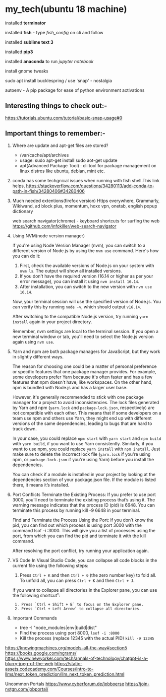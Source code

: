 # my_tech(ubuntu 18 machine)

installed **terminator**

installed **fish** - type *fish_config* on cli and follow

installed **sublime text 3**

installed **pip3** 

installed **anaconda** to run *jupyter notebook*

install gnome tweaks

sudo apt install bucklespring / use 'snap' - nostalgia

autoenv - A pip package for ease of python environment activations



## Interesting things to check out:-
https://tutorials.ubuntu.com/tutorial/basic-snap-usage#0


## Important things to remember:-

1. Where are update and apt-get files are stored?
	- /var/cache/apt/archives
	- usage: sudo apt-get install <package name>
			 sudo aot-get update
	- apt(Advanced Package Tool) : cli tool for package management on linux distros like ubuntu, debian, mint etc. 		

2. conda has some techgnical issues when running with fish shell.This link helps,
https://stackoverflow.com/questions/34280113/add-conda-to-path-in-fish/34280406#34280406

3. Much needed extentions(firefox version)
	Https everywhere,
	Grammarly,
	Wikiwand,
	ad block plus,
	momentum,
	hoxx vpn,
	onetab,
	english popup dictionary
	
	web search navigator(chrome) - keyboard shortcuts for surfing the web 
	https://github.com/infokiller/web-search-navigator


4. Using NVM(node version manager)

   If you're using Node Version Manager (nvm), you can switch to a different version of Node.js by using the `nvm use` command. Here's how you can do it:

	1. First, check the available versions of Node.js on your system with `nvm ls`. The output will show all installed versions.
	2. If you don't have the required version (16.14 or higher as per your error message), you can install it using `nvm install 16.14`.
	3. After installation, you can switch to the new version with `nvm use 16.14`.

	Now, your terminal session will use the specified version of Node.js. You can verify this by running `node -v`, which should output `v16.14`.
	
	After switching to the compatible Node.js version, try running `yarn install` again in your project directory.
	
	Remember, nvm settings are local to the terminal session. If you open a new terminal window or tab, you'll need to select the Node.js version again using `nvm use`.

5. Yarn and npm are both package managers for JavaScript, but they work in slightly different ways. 

	The reason for choosing one could be a matter of personal preference or specific features that one package manager provides. For example, some developers prefer Yarn because it's often faster and has a few features that npm doesn't have, like workspaces. On the other hand, npm is bundled with Node.js and has a larger user base.
	
	However, it's generally recommended to stick with one package manager for a project to avoid inconsistencies. The lock files generated by Yarn and npm (`yarn.lock` and `package-lock.json`, respectively) are not compatible with each other. This means that if some developers on a team use npm and others use Yarn, they might end up with different versions of the same dependencies, leading to bugs that are hard to track down.
	
	In your case, you could replace `npm start` with `yarn start` and `npm build` with `yarn build`, if you want to use Yarn consistently. Similarly, if you want to use npm, you could replace `yarn install` with `npm install`. Just make sure to delete the incorrect lock file (`yarn.lock` if you're using npm, or `package-lock.json` if you're using Yarn) before you install the dependencies.

	You can check if a module is installed in your project by looking at the dependencies section of your package.json file. If the module is listed there, it means it’s installed.

6. Port Conflicts
	Terminate the Existing Process: If you prefer to use port 3000, you’ll need to terminate the existing process that’s using it. The warning message indicates that the process ID (pid) is 6648. You can terminate this process by running kill -9 6648 in your terminal.
	
	Find and Terminate the Process Using the Port: If you don’t know the pid, you can find out which process is using port 3000 with the command lsof -i :3000. This will give you a list of processes using the port, from which you can find the pid and terminate it with the kill command.
	
	After resolving the port conflict, try running your application again.

7. VS Code
   In Visual Studio Code, you can collapse all code blocks in the current file using the following steps:

	1. Press `Ctrl + K` and then `Ctrl + 0` (the zero number key) to fold all. To unfold all, you can press `Ctrl + K` and then `Ctrl + J`.

	If you want to collapse all directories in the Explorer pane, you can use the following shortcut²:

		1. Press `Ctrl + Shift + E` to focus on the Explorer pane.
		2. Press `Ctrl + Left Arrow` to collapse all directories.

8. Important Commands
   -  tree -I "node_modules|env|build|dist"
   - Find the process using port 8000, ```lsof -i :8000```
   - Kill the process (replace 12345 with the actual PID) ```kill -9 12345```

https://knowingmachines.org/models-all-the-way#section5
https://books.google.com/ngrams/
https://www.newyorker.com/tech/annals-of-technology/chatgpt-is-a-blurry-jpeg-of-the-web
https://static-assets.codecademy.com/Courses/intro-to-llms/next_token_prediction/llm_next_token_prediction.html


Uncommon Portals 
https://www.cyberforum.de/jobboerse
https://join-nxtgn.com/jobportal/
